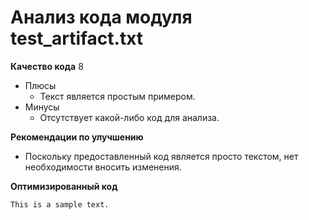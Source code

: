# Анализ кода модуля test_artifact.txt

**Качество кода**
8
- Плюсы
    - Текст является простым примером.
- Минусы
    - Отсутствует какой-либо код для анализа.

**Рекомендации по улучшению**
- Поскольку предоставленный код является просто текстом, нет необходимости вносить изменения.

**Оптимизированный код**
```markdown
This is a sample text.
```